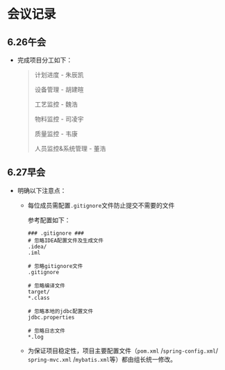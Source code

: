 # 会议记录
## 6.26午会
- 完成项目分工如下：

  > 计划进度 - 朱辰凯
  >
  > 设备管理 - 胡建暄
  >
  > 工艺监控 - 魏浩
  >
  > 物料监控 - 司凌宇
  >
  > 质量监控 - 韦康
  >
  > 人员监控&系统管理 - 董浩

  

## 6.27早会
- 明确以下注意点：

  - 每位成员需配置`.gitignore`文件防止提交不需要的文件

    参考配置如下：

    ```
    ### .gitignore ###
    # 忽略IDEA配置文件及生成文件
    .idea/
    .iml
    
    # 忽略gitignore文件
    .gitignore
    
    # 忽略编译文件
    target/
    *.class
    
    # 忽略本地的jdbc配置文件
    jdbc.properties
    
    # 忽略日志文件
    *.log
    ```

    

  - 为保证项目稳定性，项目主要配置文件（`pom.xml` /`spring-config.xml`/ `spring-mvc.xml` /`mybatis.xml`等）都由组长统一修改。









